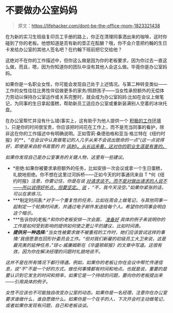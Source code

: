 # 不要做办公室妈妈

> 原文：<https://lifehacker.com/dont-be-the-office-mom-1823321438>

在为新的实习生班级复印员工手册的路上，你正在清理同事洒出来的咖啡，这时你碰到了你的老板。他想知道是否有新的壶正在酝酿？哦，你不会介意把约翰的生日卡发给办公室的其他人签名吧？在约翰下班前把它交给他？



这绝对不在你的工作描述中，但你这么做是因为你的老板要求，因为你过去一直这么做，而且，嗯，因为你知道你的团队中没有其他人会这么做。毕竟你是办公室妈妈。

如果你是一名职业女性，你可能会发现自己处于上述情况。与第二种转变类似——工作的女性往往比男性伴侣做更多的家务/照顾孩子——当女性承担额外的无偿体力劳动以保持办公室运作或关系完整时，就会成为办公室妈妈:比如在会议上做笔记，为同事的生日拿起蛋糕，帮助新员工适应办公室或重新装满别人空着的冰块托盘。

在办公室帮忙并没有什么错(事实上，这有助于为他人提供一个 [积极的工作环境](https://www.huffingtonpost.com/margaret-wheeler-johnson/office-moms-arent-new-but_b_2970376.html) )，只是你的时间很宝贵，你应该把时间花在工作上，而不是充当同事的看护，除非这在你的工作描述中有明确说明。正如雪莉·桑德伯格和亚当·格兰特在《纽约时报》的[](https://www.nytimes.com/2015/02/08/opinion/sunday/sheryl-sandberg-and-adam-grant-on-women-doing-office-housework.html)**，*“在会议中认真做笔记的人几乎从来不会说出致命的一点”(这一点说得好，即使是来自脸书高管的 的 [讽刺)。从长远来看，这对你的职业生涯是有害的。](https://qz.com/47154/tech-companies-stop-hiring-women-to-be-the-office-mom/)*

*如果你发现自己是办公室事务的关键人物，这里有一些建议。* 

*   *拒绝:如果你被要求承担额外的任务，比如安排一次会议或拿一个生日蛋糕，礼貌地拒绝。你不想在这里过河拆桥——正如今天的时事通讯来自 T *何《纽约时报》*注意，你要记住，你是在说 [对请求说不，而不是对做出请求的人说不——所以说得好听点，但要坚定。](https://hbr.org/2013/02/nine-practices-to-help-you-say.html) [说](http://money.cnn.com/2017/10/17/pf/women-office-chores/index.html?iid=EL) ，“不，我今天没空。”如果你紧张的话，可以在家练习。*
*   ***制定时间表:**对于一个重复性的任务，比如在周会上做笔记，与其他同事一起制定一个轮换时间表，并通过电子邮件发送给每个人。希望你的同事会明白这个暗示。*
*   ***告诉你的老板:**和你的老板安排一次会面， [准备好](https://www.workingmother.com/how-do-i-get-out-being-office-mom) 具体的例子来说明你的工作是如何受到影响的提供如何使之更公平的建议，比如时间表。*
*   ***提供另一种选择:**“当女性被要求做不被重视的工作时，她们应该尝试这样的事情:‘我很愿意在回形针委员会工作。“但对我们新雇的初级员工大卫来说，这是最完美的延伸任务，”琼·c·威廉姆斯在《华盛顿邮报》的文章中写道。这很有效，因为你在解决经理的问题时礼貌地说不。* 

*这并不是在所有情况下都行得通。例如，如果你的老板让你在会议中帮忙传递信息，说“不”不是一个好的方式。做任何事情都有时间和地点。也就是说，重要的是要认识到它发生的时间和频率，如果它是一个持续的问题，要向你的老板提出来——引用具体的例子。*

*女性不应该也不可能独自改变办公室的动态。如果你是一名经理，注意你在办公室要求谁做什么，谁自愿做什么。如果你是一个在乎的人，下次开会时主动做笔记，或者如果你发现有问题，自己和老板谈谈。*